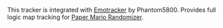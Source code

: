 This tracker is integrated with [Emotracker](https://emotracker.net/) by Phantom5800. Provides full logic map tracking for [Paper Mario Randomizer](https://pm64randomizer.com/).